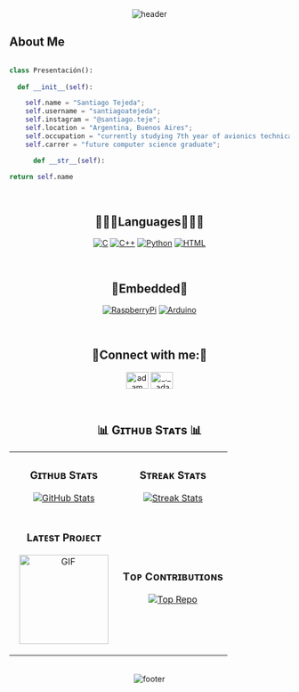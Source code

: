 <div align="center" width="100">
  <img src="https://capsule-render.vercel.app/api?color=0:1408d0,50:0860d0,100:08c4d0&height=150&section=header&text=%20&fontSize=30&type=waving&fontColor=fefefe&&animation=fadeIn"
  alt="header"/>
</div>

<h2> About Me </h2> 
  
  ```python

  class Presentación():
    
    def __init__(self):

      self.name = "Santiago Tejeda";
      self.username = "santiagoatejeda";
      self.instagram = "@santiago.teje";
      self.location = "Argentina, Buenos Aires";
      self.occupation = "currently studying 7th year of avionics technical studies";
      self.carrer = "future computer science graduate";
  
        def __str__(self):

  return self.name

  ```

<br>
  <h2 align="center">👨🏻‍💻Languages👨🏻‍💻</h2>
    <p align="center">
      <a href="#"><img alt="C" src="https://img.shields.io/badge/C%20-%232370ED.svg?logo=c&logoColor=white"></a>
      <a href="#"><img alt="C++" src="https://img.shields.io/badge/C++%20-%2300599C.svg?logo=c%2B%2B&logoColor=white"></a>
      <a href="#"><img alt="Python" src="https://img.shields.io/badge/Python%20-%2314354C.svg?logo=python&logoColor=white"></a>
      <a href="#"><img alt="HTML" src="https://img.shields.io/badge/HTML%20-%23E34F26.svg?logo=html5&logoColor=white"></a>
  </p>
</br>

<h2 align="center">💾Embedded💾</h2>
  <p align="center">
    <a href="#"><img alt="RaspberryPi" src="https://img.shields.io/badge/-RaspberryPi-C51A4A?style=for-the-badge&logo=Raspberry-Pi"></a>
    <a href="#"><img alt="Arduino" src="https://img.shields.io/badge/-Arduino-00979D?style=for-the-badge&logo=Arduino&logoColor=white"></a>
  </p>

<br>
  <h2 align="center">📄Connect with me:📄</h2>
    <p align="center">
      <a href="https://www.linkedin.com/in/santiago-tejeda/" target="blank"><img align="center"
          src="https://raw.githubusercontent.com/rahuldkjain/github-profile-readme-generator/master/src/images/icons/Social/linked-in-alt.svg"
        alt="adam pithewan" height="30" width="40" /></a>
      <a href="https://instagram.com/santiago.teje" target="blank"><img align="center"
        src="https://raw.githubusercontent.com/rahuldkjain/github-profile-readme-generator/master/src/images/icons/Social/instagram.svg"
    alt="_._.adam._" height="30" width="40" /></a>
  </p>
</br>

<h2 align="center">📊 Gɪᴛʜᴜʙ Sᴛᴀᴛs 📊</h2>

<table width="100%">
  <tr>
    <td width="50%">
      <h3 align="center"><strong>Gɪᴛʜᴜʙ Sᴛᴀᴛs</strong></h3>
      <p align="center">
        <a href="https://github.com/santiagoatejeda">
          <img align="center" src="https://github-readme-stats.vercel.app/api?username=santiagoatejeda&count_private=true&show_icons=true&theme=nightowl" alt="GitHub Stats" />
        </a>
      </p>
    </td>
    <td width="50%">
      <h3 align="center"><strong>Sᴛʀᴇᴀᴋ Sᴛᴀᴛs</strong></h3>
      <p align="center">
        <a href="https://github.com/santiagoatejeda">
          <img align="center" src="https://streak-stats.demolab.com?user=santiagoatejeda&theme=nightowl" alt="Streak Stats" />
        </a>
      </p>
    </td>
  </tr>
  <tr>
    <td width="50%">
      <h3 align="center"><strong>Lᴀᴛᴇsᴛ Pʀᴏᴊᴇᴄᴛ</strong></h3>
      <p align="center">
        <img align="center" alt="GIF" height="160px" src="https://media.giphy.com/media/Ah3zHH7hvsSB2/giphy.gif" />
        </a>
      </p>
    </td>
    <td width="50%">
      <h3 align="center"><strong>Tᴏᴘ Cᴏɴᴛʀɪʙᴜᴛɪᴏɴs</strong></h3>
      <p align="center">
        <a href="https://github.com/santiagoatejeda">
          <img align="center" src="https://github-contributor-stats.vercel.app/api?username=santiagoatejeda&limit=3&theme=nightowl&show_owner=true&combine_all_yearly_contributions=true" alt="Top Repo" />
        </a>
      </p>
    </td>
  </tr>
</table>
<br />

<div align="center" width="100">
  <img src="https://capsule-render.vercel.app/api?color=0:1408d0,50:0860d0,100:08c4d0&height=150&section=footer&fontSize=30&type=waving&fontColor=fefefe"
  alt="footer" />
</div>

